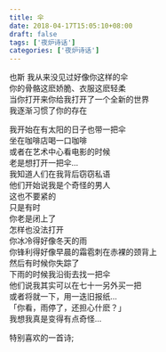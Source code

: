 ```yaml
---
title: 伞
date: 2018-04-17T15:05:10+08:00 
draft: false
tags: ['夜炉诗话']
categories: ['夜炉诗话']
---
```


也斯 
我从来没见过好像你这样的伞  
你的骨骼这麽娇脆、衣服这麽轻柔  
当你打开来你给我打开了一个全新的世界  
我逐渐习惯了你的存在
<!-- more -->
我开始在有太阳的日子也带一把伞   
坐在咖啡店喝一口咖啡   
或者在艺术中心看电影的时候   
老是想打开一把伞…   
我知道人们在我背后窃窃私语   
他们开始说我是个奇怪的男人   
这也不要紧的  
只是有时   
你老是闭上了  
怎样也没法打开   
你冰冷得好像冬天的雨     
你锋利得好像早晨的霜雹刺在赤裸的颈背上   
然后有时候你失踪了   
下雨的时候我沿街去找一把伞  
他们说我其实可以在七十一另外买一把   
或者将就一下，用一迭旧报纸…   
「你看，雨停了，还担心什麽？」   
我想我真是变得有点奇怪…   

特别喜欢的一首诗;
